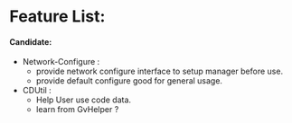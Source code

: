 # Feature List:

#### Candidate:

- Network-Configure :
  - provide network configure interface to setup manager before use.
  - provide default configure good for general usage.
- CDUtil :
  - Help User use code data.
  - learn from GvHelper ?
